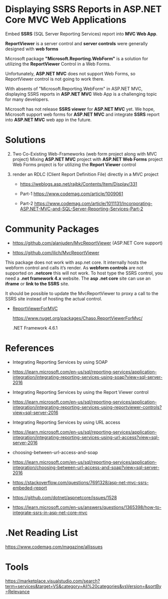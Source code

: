 # Displaying SSRS Reports in ASP.NET Core MVC Web Applications

Embed **SSRS** (SQL Server Reporting Services) report into **MVC Web App**.

**ReportViewer** is a server control and **server controls** were generally designed with **web forms**
 
Microsoft package **"Microsoft.Reporting.WebForm"** is a solution for utilizing the **ReportViewer** Control in a Web Forms.

Unfortunately, **ASP.NET MVC** does not support Web Forms, so ReportViewer control is not going to work there.

With absents of "Microsoft.Reporting.WebForm" in ASP.NET MVC, displaying SSRS reports in **ASP.NET MVC** Web App is a challenging topic for many developers. 

Microsoft has not release **SSRS viewer** for **ASP.NET MVC** yet. We hope, Microsoft support web forms for **ASP.NET MVC** and integrate **SSRS** report into **ASP.NET MVC** web app in the future.


# Solutions

  2. Two Co-Existing Web-Frameworks (web form project along with MVC project)
     Mixing **ASP.NET MVC** project with **ASP.NET Web Forms** project
     Web Forms project is for utilizing the **Report Viewer** control
      
  4. render an RDLC (Client Report Definition File) directly in a MVC project

     - https://weblogs.asp.net/rajbk/Contents/Item/Display/331

     - Part-1 https://www.codemag.com/article/1009061
       
     - Part-2 https://www.codemag.com/article/1011131/Incorporating-ASP.NET-MVC-and-SQL-Server-Reporting-Services-Part-2


# Community Packages

  - https://github.com/alanjuden/MvcReportViewer (ASP.NET Core support)

  - https://github.com/ilich/MvcReportViewer
    
This package does not work with asp.net core. 
It internally hosts the webform control and calls it’s render. 
As **webform controls** are not supported on **.netcore** this will not work.
To host type the SSRS control, you need a **.net framework 4.x** website.
The **asp .net core** site can use an **iframe** or **link to the SSRS** site.

It should be possible to update the MvcReportViewer to proxy a call to the SSRS site instead of hosting the actual control.

  - [ReportViewerForMVC](https://github.com/chasoliveira/ReportViewerForMvc)

     https://www.nuget.org/packages/Chaso.ReportViewerForMvc/
     
     .NET Framework 4.6.1


# References

  - Integrating Reporting Services by using SOAP
  - https://learn.microsoft.com/en-us/sql/reporting-services/application-integration/integrating-reporting-services-using-soap?view=sql-server-2016
    
  - Integrating Reporting Services by using the Report Viewer control
  - https://learn.microsoft.com/en-us/sql/reporting-services/application-integration/integrating-reporting-services-using-reportviewer-controls?view=sql-server-2016
    
  - Integrating Reporting Services by using URL access
  - https://learn.microsoft.com/en-us/sql/reporting-services/application-integration/integrating-reporting-services-using-url-access?view=sql-server-2016
    
  - choosing-between-url-access-and-soap
  - https://learn.microsoft.com/en-us/sql/reporting-services/application-integration/choosing-between-url-access-and-soap?view=sql-server-2016

  - https://stackoverflow.com/questions/7691328/asp-net-mvc-ssrs-embeded-report

  - https://github.com/dotnet/aspnetcore/issues/1528

  - https://learn.microsoft.com/en-us/answers/questions/1365398/how-to-integrate-ssrs-in-asp-net-core-mvc

# .Net Reading List

https://www.codemag.com/magazine/allissues


# Tools

https://marketplace.visualstudio.com/search?term=services&target=VS&category=All%20categories&vsVersion=&sortBy=Relevance


